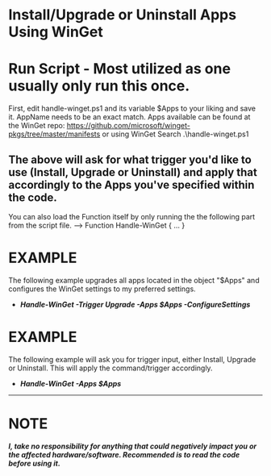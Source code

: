 # Install/Upgrade or Uninstall Apps Using WinGet

# Run Script - Most utilized as one usually only run this once.
  First, edit handle-winget.ps1 and its variable $Apps to your liking and save it. AppName needs to be an exact match.
  Apps available can be found at the WinGet repo: https://github.com/microsoft/winget-pkgs/tree/master/manifests or using WinGet Search <AppName>
  .\handle-winget.ps1
  
  The above will ask for what trigger you'd like to use (Install, Upgrade or Uninstall) and apply that accordingly to the Apps you've specified within the code.
  -----------------------------------------------------------
  
  You can also load the Function itself by only running the the following part from the script file. --> Function Handle-WinGet { ... }

# EXAMPLE
  The following example upgrades all apps located in the object "$Apps" and configures the WinGet settings to my preferred settings. 
   - ***Handle-WinGet -Trigger Upgrade -Apps $Apps -ConfigureSettings***
    
# EXAMPLE
  The following example will ask you for trigger input, either Install, Upgrade or Uninstall.  This will apply the command/trigger accordingly.
   - ***Handle-WinGet -Apps $Apps***
---------------------------------------------------
# NOTE
***I, take no responsibility for anything that could negatively impact you or the affected hardware/software. Recommended is to read the code before using it.***
